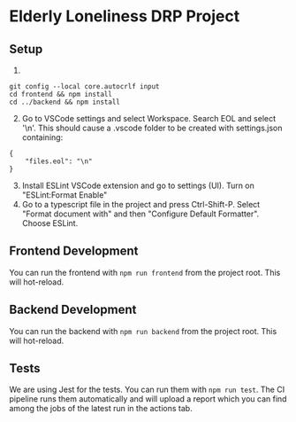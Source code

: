 # Elderly Loneliness DRP Project

## Setup
1. 
```
git config --local core.autocrlf input
cd frontend && npm install
cd ../backend && npm install
```
2. Go to VSCode settings and select Workspace. Search EOL and select '\n'. This should cause a .vscode folder to be created with settings.json containing:
```
{
    "files.eol": "\n"
}
```
3. Install ESLint VSCode extension and go to settings (UI). Turn on "ESLint:Format Enable"
4. Go to a typescript file in the project and press Ctrl-Shift-P. Select "Format document with" and then "Configure Default Formatter". Choose ESLint.

## Frontend Development
You can run the frontend with `npm run frontend` from the project root. This will hot-reload.

## Backend Development
You can run the backend with `npm run backend` from the project root. This will hot-reload.

## Tests
We are using Jest for the tests. You can run them with `npm run test`. The CI pipeline runs them automatically and will upload a report which you can find among the jobs of the latest run in the actions tab.
